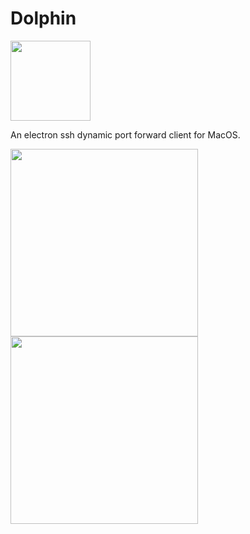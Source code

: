 # Dolphin

<img width="128" src="https://static.i5sing.com/dolphin/icon.png"/>

An electron ssh dynamic port forward client for MacOS.

<img width="300" src="https://static.i5sing.com/dolphin/1.png"/> <img width="300" src="https://static.i5sing.com/dolphin/2.png"/>
